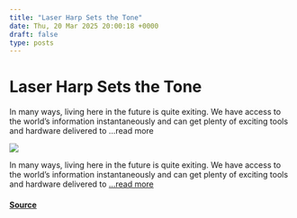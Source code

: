 ```yaml
---
title: "Laser Harp Sets the Tone"
date: Thu, 20 Mar 2025 20:00:18 +0000
draft: false
type: posts
---
```

# Laser Harp Sets the Tone





In many ways, living here in the future is quite exiting. We have access to the world&#8217;s information instantaneously and can get plenty of exciting tools and hardware delivered to &#8230;read more

![](https://hackaday.com/wp-content/uploads/2025/03/laser-harp-main.png?w=800)

In many ways, living here in the future is quite exiting. We have access to the world’s information instantaneously and can get plenty of exciting tools and hardware delivered to […read more](https://hackaday.com/2025/03/20/laser-harp-sets-the-tone/)

#### [Source](https://hackaday.com/2025/03/20/laser-harp-sets-the-tone/)

